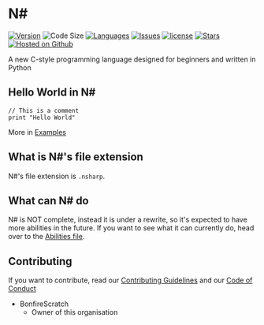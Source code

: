 # N#
[![Version](https://img.shields.io/badge/version-0.1-lightgrey.svg)](/version.json)
![Code Size](https://img.shields.io/github/languages/code-size/N-language/N-.svg?colorB=red)
[![Languages](https://img.shields.io/badge/python-100.0%25-blue.svg)](/src)
[![Issues](https://img.shields.io/github/issues/N-language/N-.svg?colorB=%23E518D8)](https://github.com/N-language/N-/issues)
[![license](https://img.shields.io/github/license/N-language/N-.svg?style=flat)](/LICENSE)
[![Stars](https://img.shields.io/github/stars/N-language/N-.svg?label=stars&style=flat&colorB=%2355DDC0)](https://github.com/N-language/N-/stargazers)
[![Hosted on Github](https://img.shields.io/badge/hosted%20on-github-black.svg?logo=github)](https://github.com/Ν-language)

A new C-style programming language designed for beginners and written in Python

## Hello World in N#
```
// This is a comment
print "Hello World"
```
More in [Examples](/examples)

## What is N#'s file extension
N#'s file extension is `.nsharp`.

## What can N# do
N# is NOT complete, instead it is under a rewrite, so it's expected to have more abilities in the future. If you want to see what it can currently do, head over to the [Abilities file](ABILITIES.md).

## Contributing
If you want to contribute, read our [Contributing Guidelines](CONTRIBUTING.md) and our [Code of Conduct](CODE_OF_CONDUCT.md)

- BonfireScratch
     - Owner of this organisation

